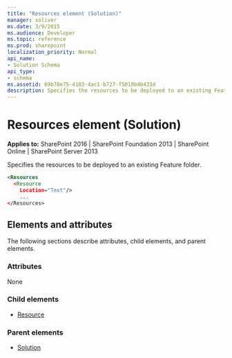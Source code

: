 ```yaml
---
title: "Resources element (Solution)"
manager: soliver
ms.date: 3/9/2015
ms.audience: Developer
ms.topic: reference
ms.prod: sharepoint
localization_priority: Normal
api_name:
- Solution Schema
api_type:
- schema
ms.assetid: 69b78e75-4103-4ac1-b727-f5019b4b433d
description: Specifies the resources to be deployed to an existing Feature folder.
---
```


# Resources element (Solution)

**Applies to:** SharePoint 2016 | SharePoint Foundation 2013 | SharePoint Online | SharePoint Server 2013
  
Specifies the resources to be deployed to an existing Feature folder.
  
```XML
<Resources
  <Resource
    Location="Text"/>
    ...
</Resources>
```

## Elements and attributes

The following sections describe attributes, child elements, and parent elements.

### Attributes

None
   
### Child elements

- [Resource](resource-element-solution.md)
   
### Parent elements

- [Solution](solution-element-solution.md)
   

